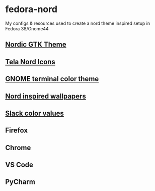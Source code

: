 # fedora-nord
My configs &amp; resources used to create a nord theme inspired setup in Fedora 38/Gnome44

## [Nordic GTK Theme](https://www.gnome-look.org/p/1267246/)

## [Tela Nord Icons](https://www.gnome-look.org/p/1279924/)

## [GNOME terminal color theme](https://github.com/nordtheme/gnome-terminal)

## [Nord inspired wallpapers](/wallpaper)

## [Slack color values](https://www.nordtheme.com/docs/ports/slack/installation)

## Firefox

## Chrome

## VS Code

## PyCharm
